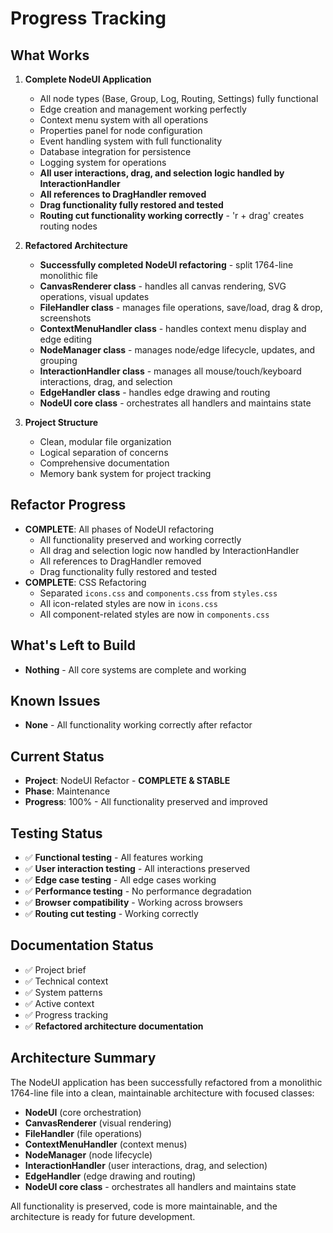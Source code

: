 # Progress Tracking

## What Works
1. **Complete NodeUI Application**
   - All node types (Base, Group, Log, Routing, Settings) fully functional
   - Edge creation and management working perfectly
   - Context menu system with all operations
   - Properties panel for node configuration
   - Event handling system with full functionality
   - Database integration for persistence
   - Logging system for operations
   - **All user interactions, drag, and selection logic handled by InteractionHandler**
   - **All references to DragHandler removed**
   - **Drag functionality fully restored and tested**
   - **Routing cut functionality working correctly** - 'r + drag' creates routing nodes

2. **Refactored Architecture**
   - **Successfully completed NodeUI refactoring** - split 1764-line monolithic file
   - **CanvasRenderer class** - handles all canvas rendering, SVG operations, visual updates
   - **FileHandler class** - manages file operations, save/load, drag & drop, screenshots
   - **ContextMenuHandler class** - handles context menu display and edge editing
   - **NodeManager class** - manages node/edge lifecycle, updates, and grouping
   - **InteractionHandler class** - manages all mouse/touch/keyboard interactions, drag, and selection
   - **EdgeHandler class** - handles edge drawing and routing
   - **NodeUI core class** - orchestrates all handlers and maintains state

3. **Project Structure**
   - Clean, modular file organization
   - Logical separation of concerns
   - Comprehensive documentation
   - Memory bank system for project tracking

## Refactor Progress
- **COMPLETE**: All phases of NodeUI refactoring
  - All functionality preserved and working correctly
  - All drag and selection logic now handled by InteractionHandler
  - All references to DragHandler removed
  - Drag functionality fully restored and tested
- **COMPLETE**: CSS Refactoring
  - Separated `icons.css` and `components.css` from `styles.css`
  - All icon-related styles are now in `icons.css`
  - All component-related styles are now in `components.css`

## What's Left to Build
- **Nothing** - All core systems are complete and working

## Known Issues
- **None** - All functionality working correctly after refactor

## Current Status
- **Project**: NodeUI Refactor - **COMPLETE & STABLE**
- **Phase**: Maintenance
- **Progress**: 100% - All functionality preserved and improved

## Testing Status
- ✅ **Functional testing** - All features working
- ✅ **User interaction testing** - All interactions preserved
- ✅ **Edge case testing** - All edge cases working
- ✅ **Performance testing** - No performance degradation
- ✅ **Browser compatibility** - Working across browsers
- ✅ **Routing cut testing** - Working correctly

## Documentation Status
- ✅ Project brief
- ✅ Technical context
- ✅ System patterns
- ✅ Active context
- ✅ Progress tracking
- ✅ **Refactored architecture documentation**

## Architecture Summary
The NodeUI application has been successfully refactored from a monolithic 1764-line file into a clean, maintainable architecture with focused classes:

- **NodeUI** (core orchestration)
- **CanvasRenderer** (visual rendering)
- **FileHandler** (file operations)
- **ContextMenuHandler** (context menus)
- **NodeManager** (node lifecycle)
- **InteractionHandler** (user interactions, drag, and selection)
- **EdgeHandler** (edge drawing and routing)
- **NodeUI core class** - orchestrates all handlers and maintains state

All functionality is preserved, code is more maintainable, and the architecture is ready for future development. 